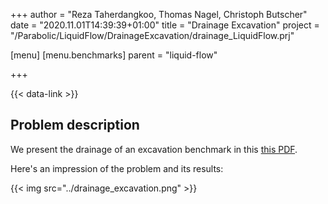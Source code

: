 +++
author = "Reza Taherdangkoo, Thomas Nagel, Christoph Butscher"
date = "2020.11.01T14:39:39+01:00"
title = "Drainage Excavation"
project = "/Parabolic/LiquidFlow/DrainageExcavation/drainage_LiquidFlow.prj"

[menu]
  [menu.benchmarks]
    parent = "liquid-flow"

+++

{{< data-link >}}

## Problem description

We present the drainage of an excavation benchmark in this [this PDF](../drainage_LiquidFlow.pdf).

Here's an impression of the problem and its results:

{{< img src="../drainage_excavation.png" >}}
